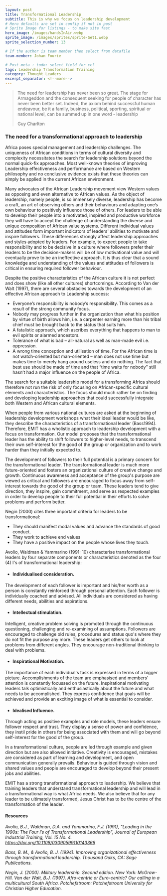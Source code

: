 ```yaml
---
layout: post
title: Transformational Leadership
subtitle: This is why we focus on leadership development
# Hero defaults are set in config if not in post
# Sprite Image for listings - to make site fast
hero_image: /images/handsInAir.webp
sprite_image: /images/sprites/sprite-Set1.webp
sprite_selection_number: 13

# If the author is team member then select from datafile
team-member: Johan Fourie

# Post meta : todo: select field for cc?
tags: Leadership Transformation Training
category: Thought Leaders
excerpt_separator: <!--more-->
---
```


<div class="mb-50">
    <blockquote class="custom-blockquote"><p>The need for leadership has never been so great. The stage for Armageddon and the consequent seeking for people of character has never been better set. Indeed, the axiom behind successful human endeavour, be it a family, business, political, sporting, spiritual or national level, can be summed up in one word - leadership</p><footer>Guy Charlton</footer></blockquote>
</div>

### The need for a transformational approach to leadership

Africa poses special management and leadership challenges. The uniqueness of African conditions in terms of cultural diversity and complexity necessitates the search for leadership solutions beyond the normal quick-fix approaches. Most well-known theories of improving Leadership effectiveness and performance are based on Western philosophy and no conclusive evidence exists that these theories can simply be applied in the current African environment.

Many advocates of the African Leadership movement view Western values as opposing and even alternative to African values. As the object of leadership, namely people, is so immensely diverse, leadership has become a craft, an art of observing others and their behaviours and adapting one’s own behaviour to positively influence those of others. For leaders to be able to develop their people into a motivated, inspired and productive workforce they will have to accept the challenge of understanding the diverse and unique composition of African value systems. Different individual values and attitudes form important indicators of leaders' abilities to motivate and inspire followers. These differences strongly affect leadership approaches and styles adopted by leaders. For example, to expect people to take responsibility and to be decisive in a culture where followers prefer their leaders to be the decision-makers will be of low motivational value and will eventually prove to be an ineffective approach. It is thus clear that a sound knowledge and understanding of the values and attitudes of followers is critical in ensuring required follower behaviour.

Despite the positive characteristics of the African culture it is not perfect and does show (like all other cultures) shortcomings. According to Van der Walt (1997), there are several obstacles towards the development of an effective African approach to Leadership success:

* Everyone’s responsibility is nobody’s responsibility.
This comes as a result of the strong community focus.
* Nobody may progress further in the organization than what his position by virtue of birth allows him, i.e. a carpenter earning more than his tribal chief must be brought back to the status that suits him.
* A fatalistic approach, which ascribes everything that happens to man to evil spirits or alarmed ancestors.
* Tolerance of what is bad – all-natural as well as man-made evil i.e. oppression.
* A wrong time conception and utilisation of time. For the African time is not watch-oriented but man-oriented – man does not use time but makes time to merely hang around useless and do nothing. The fact that best use should be made of time and that “time waits for nobody” still hasn’t had a major influence on the people of Africa.

The search for a suitable leadership model for a transforming Africa should therefore not run the risk of only focusing on African-specific cultural elements and characteristics. The focus should much rather be on finding and developing leadership approaches that could successfully integrate both Western and African cultural elements.

When people from various national cultures are asked at the beginning of leadership development workshops what their ideal leader would be like, they describe the characteristics of a transformational leader (Bass1994). Therefore, EMIT has a wholistic approach to leadership development with a focus on transformation. Our model proposes that the transformational leader has the ability to shift followers to higher-level needs, to transcend their own self-interest for the good of the group or organization and to work harder than they initially expected to.

The development of followers to their full potential is a primary concern for the transformational leader. The transformational leader is much more future-oriented and fosters an organizational culture of creative change and growth. Continuous awareness and acceptance of the group's purpose are viewed as critical and followers are encouraged to focus away from self-interest towards the good of the group or team. These leaders tend to give direction, they inspire, gain commitment, and serve as respected examples in order to develop people to their full potential in their efforts to solve problems and perform better.

Negin (2000) cites three important criteria for leaders to be transformational:
* They should manifest modal values and advance the standards of good conduct.
* They work to achieve end values
* They have a positive impact on the people whose lives they touch.

Avolio, Waldman & Yammarino (1991: 10) characterise transformational leaders by four separate components or characteristics denoted as the four (4) I's of transformational leadership:

* #### Individualised consideration.
The development of each follower is important and his/her worth as a person is constantly reinforced through personal attention. Each follower is individually coached and advised. All individuals are considered as having different needs, abilities and aspirations.

* #### Intellectual stimulation.
Intelligent, creative problem solving is promoted through the continuous questioning, challenging and re-examining of assumptions. Followers are encouraged to challenge old rules, procedures and status quo's where they do not fit the purpose any more. These leaders get others to look at problems from different angles. They encourage non-traditional thinking to deal with problems.

* #### Inspirational Motivation.
The importance of each individual's task is expressed in terms of a bigger picture. Accomplishments of the team are emphasised and members' attention is constantly focussed on the future. Inspirational motivating leaders talk optimistically and enthusiastically about the future and what needs to be accomplished. They express confidence that goals will be achieved and provide an exciting image of what is essential to consider.

* #### Idealised Influence.
Through acting as positive examples and role models, these leaders ensure follower respect and trust. They display a sense of power and confidence, they instil pride in others for being associated with them and will go beyond self-interest for the good of the group.


In a transformational culture, people are led through example and given direction but are also allowed initiative. Creativity is encouraged, mistakes are considered as part of learning and development, and open communication generally prevails. Behaviour is guided through vision and shared values and people are encouraged to develop beyond their present jobs and abilities.

EMIT has a strong transformational approach to leadership. We believe that training leaders that understand transformational leadership and will lead in a transformational way is what Africa needs.
We also believe that for any leader to be ultimately transformed, Jesus Christ has to be the centre of the transformation of the leader.


#### Resources
_Avolio, B.J., Waldman, D.A. and Yammarino, F.J. (1991), "Leading in the 1990s: The Four I′s of Transformational Leadership", Journal of European Industrial Training, Vol. 15 No. 4. https://doi.org/10.1108/03090599110143366_

_Bass, B. M., & Avolio, B. J. (1994). Improving organizational effectiveness through transformational leadership. Thousand Oaks, CA: Sage Publications._

_Negin, J. (2000). Military leadership. Second edition. New York: McGraw-Hill.
Van der Walt, B.J. (1997). Afro-centric or Euro-centric? Our calling in a multicultural South Africa. Potchefstroom: Potchefstroom University for Christian Higher Education._
